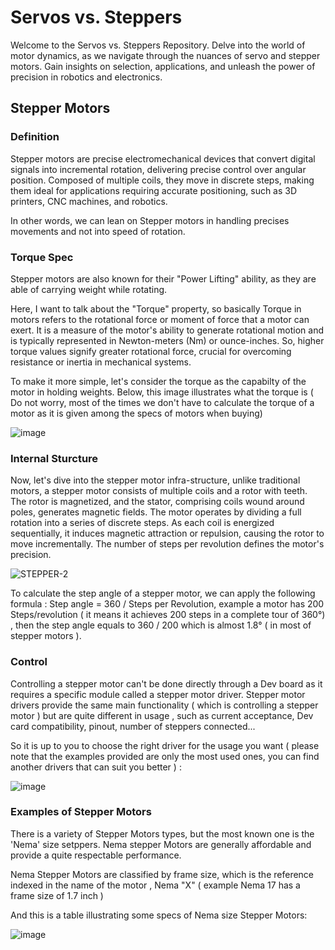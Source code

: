 # Servos vs. Steppers
Welcome to the Servos vs. Steppers Repository. Delve into the world of motor dynamics, as we navigate through the nuances of servo and stepper motors. Gain insights on selection, applications, and unleash the power of precision in robotics and electronics.

## Stepper Motors

### Definition

Stepper motors are precise electromechanical devices that convert digital signals into incremental rotation, delivering precise control over angular position. Composed of multiple coils, they move in discrete steps, making them ideal for applications requiring accurate positioning, such as 3D printers, CNC machines, and robotics.

In other words, we can lean on Stepper motors in handling precises movements and not into speed of rotation.

### Torque Spec

Stepper motors are also known for their "Power Lifting" ability, as they are able of carrying weight while rotating.

Here, I want to talk about the "Torque" property, so basically Torque in motors refers to the rotational force or moment of force that a motor can exert. It is a measure of the motor's ability to generate rotational motion and is typically represented in Newton-meters (Nm) or ounce-inches. So, higher torque values signify greater rotational force, crucial for overcoming resistance or inertia in mechanical systems.

To make it more simple, let's consider the torque as the capabilty of the motor in holding weights. Below, this image illustrates what the torque is ( Do not worry, most of the times we don't have to calculate the torque of a motor as it is given among the specs of motors when buying)

![image](https://github.com/Salmen-Abbes/Steppers-Vs-Servos/assets/114873030/0a4d160b-58b7-4c41-960a-1bf8dc9fee52)

### Internal Sturcture

Now, let's dive into the stepper motor infra-structure, unlike traditional motors, a stepper motor consists of multiple coils and a rotor with teeth. The rotor is magnetized, and the stator, comprising coils wound around poles, generates magnetic fields. The motor operates by dividing a full rotation into a series of discrete steps. As each coil is energized sequentially, it induces magnetic attraction or repulsion, causing the rotor to move incrementally. The number of steps per revolution defines the motor's precision. 

![STEPPER-2](https://github.com/Salmen-Abbes/Steppers-Vs-Servos/assets/114873030/1d0a853f-a56d-433c-8b56-0fbb8d738c5b)

To calculate the step angle of a stepper motor, we can apply the following formula : Step angle = 360 / Steps per Revolution, example a motor has 200 Steps/revolution ( it means it achieves 200 steps in a complete tour of 360°) , then the step angle equals to 360 / 200 which is almost 1.8° ( in most of stepper motors ).

### Control

Controlling a stepper motor can't be done directly through a Dev board as it requires a specific module called a stepper motor driver. Stepper motor drivers provide the same main functionality ( which is controlling a stepper motor ) but are quite different in usage , such as current acceptance, Dev card compatibility, pinout, number of steppers connected...

So it is up to you to choose the right driver for the usage you want ( please note that the examples provided are only the most used ones, you can find another drivers that can suit you better ) :

![image](https://github.com/Salmen-Abbes/Steppers-Vs-Servos/assets/114873030/30a4d829-4cd0-493e-9029-ca3baf3fdc5c)


### Examples of Stepper Motors

There is a variety of Stepper Motors types, but the most known one is the 'Nema' size setppers. Nema stepper Motors are generally affordable and provide a quite respectable performance.

Nema Stepper Motors are classified by frame size, which is the reference indexed in the name of the motor , Nema "X" ( example Nema 17 has a frame size of 1.7 inch )

And this is a table illustrating some specs of Nema size Stepper Motors:

![image](https://github.com/Salmen-Abbes/Steppers-Vs-Servos/assets/114873030/26e3b686-d9cf-4c4c-baa5-8b8cfe344898)


